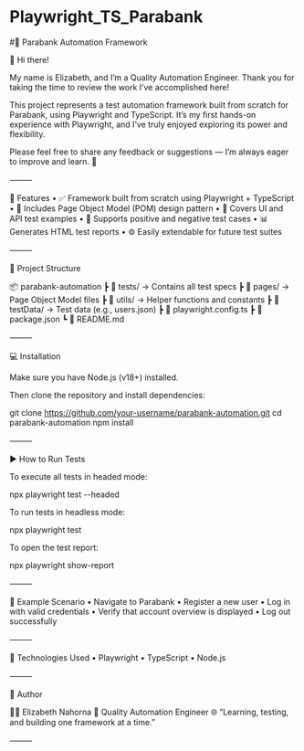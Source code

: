 # Playwright_TS_Parabank


#🧩 Parabank Automation Framework

👋 Hi there!

My name is Elizabeth, and I’m a Quality Automation Engineer.
Thank you for taking the time to review the work I’ve accomplished here!

This project represents a test automation framework built from scratch for Parabank, using Playwright and TypeScript.
It’s my first hands-on experience with Playwright, and I’ve truly enjoyed exploring its power and flexibility.

Please feel free to share any feedback or suggestions — I’m always eager to improve and learn. 💫

⸻

🚀 Features
	•	✅ Framework built from scratch using Playwright + TypeScript
	•	🧠 Includes Page Object Model (POM) design pattern
	•	🔗 Covers UI and API test examples
	•	🧪 Supports positive and negative test cases
	•	📊 Generates HTML test reports
	•	⚙️ Easily extendable for future test suites

⸻

📁 Project Structure

📦 parabank-automation
 ┣ 📂 tests/           → Contains all test specs
 ┣ 📂 pages/           → Page Object Model files
 ┣ 📂 utils/           → Helper functions and constants
 ┣ 📂 testData/        → Test data (e.g., users.json)
 ┣ 📄 playwright.config.ts
 ┣ 📄 package.json
 ┗ 📄 README.md


⸻

💻 Installation

Make sure you have Node.js (v18+) installed.

Then clone the repository and install dependencies:

git clone https://github.com/your-username/parabank-automation.git
cd parabank-automation
npm install


⸻

▶️ How to Run Tests

To execute all tests in headed mode:

npx playwright test --headed

To run tests in headless mode:

npx playwright test

To open the test report:

npx playwright show-report


⸻

🧩 Example Scenario
	•	Navigate to Parabank
	•	Register a new user
	•	Log in with valid credentials
	•	Verify that account overview is displayed
	•	Log out successfully

⸻

🧠 Technologies Used
	•	Playwright
	•	TypeScript
	•	Node.js
	

⸻

💬 Author

👩‍💻 Elizabeth Nahorna
📍 Quality Automation Engineer
🌐 “Learning, testing, and building one framework at a time.”

⸻

